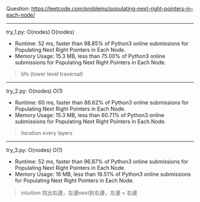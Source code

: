 Question: https://leetcode.com/problems/populating-next-right-pointers-in-each-node/

---

try_1.py: O(nodes) O(nodes)
* Runtime: 52 ms, faster than 98.85% of Python3 online submissions for Populating Next Right Pointers in Each Node.
* Memory Usage: 15.3 MB, less than 75.00% of Python3 online submissions for Populating Next Right Pointers in Each Node.

> bfs (lower level traversal)

---

try_2.py: O(nodes) O(1)
* Runtime: 60 ms, faster than 86.62% of Python3 online submissions for Populating Next Right Pointers in Each Node.
* Memory Usage: 15.3 MB, less than 60.71% of Python3 online submissions for Populating Next Right Pointers in Each Node.

> iteration every layers

---

try_3.py: O(nodes) O(1)
* Runtime: 52 ms, faster than 96.87% of Python3 online submissions for Populating Next Right Pointers in Each Node.
* Memory Usage: 16 MB, less than 16.51% of Python3 online submissions for Populating Next Right Pointers in Each Node.

> intuition
> 找出右邊，左邊next到右邊，左邊 = 右邊